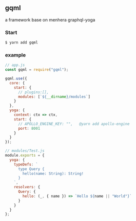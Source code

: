 ## gqml

a framework base on menhera graphql-yoga

### Start

```bash
$ yarn add gqml
```

### example

```js
// app.js
const gqml = require("gqml");

gqml.use({
  core: {
    start: {
      // plugins:[],
      modules: [`${__dirname}/modules`]
    }
  },
  yoga: {
    context: ctx => ctx,
    start: {
      // APOLLO_ENGINE_KEY: "",   @yarn add apollo-engine
      port: 8001
    }
  }
});
```

```js
// modules/Test.js
module.exports = {
  yoga: {
    typeDefs: `
      type Query {
        hello(name: String): String!
      }
    `,
    resolvers: {
      Query: {
        hello: (_, { name }) => `Hello ${name || "World"}`
      }
    }
  }
};
```
